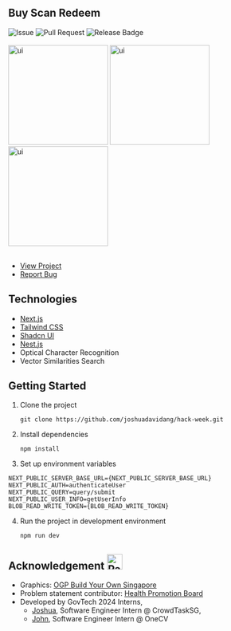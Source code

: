 ## Buy Scan Redeem

![Issue](https://img.shields.io/github/issues/joshuadavidang/govtech-hackweek)
![Pull Request](https://img.shields.io/github/issues-pr/joshuadavidang/govtech-hackweek)
![Release Badge](https://img.shields.io/github/v/release/joshuadavidang/govtech-hackweek)  
<br />
<img src="https://github.com/joshuadavidang/govtech-hackweek/assets/54788382/e0618865-5099-46ba-9b83-230f51acf2bd" alt="ui" width="200" />
<img src="https://github.com/joshuadavidang/govtech-hackweek/assets/54788382/43b5746c-e773-4073-aae8-181597073a3f" alt="ui" width="200" />
<img src="https://github.com/joshuadavidang/govtech-hackweek/assets/54788382/e7e0dd88-db22-46eb-912f-0672fc900aa2" alt="ui" width="200" />
<br />
<br />

- [View Project](https://gt-scan.vercel.app/login)
- [Report Bug](https://github.com/joshuadavidang/govtech-hackweek/issues/new/choose)

## Technologies

- [Next.js](https://nextjs.org)
- [Tailwind CSS](https://tailwindcss.com)
- [Shadcn UI](https://ui.shadcn.com/)
- [Nest.js](https://nestjs.com)
- Optical Character Recognition
- Vector Similarities Search

## Getting Started

1. Clone the project

   ```
   git clone https://github.com/joshuadavidang/hack-week.git
   ```

2. Install dependencies

   ```
   npm install
   ```

3. Set up environment variables

```
NEXT_PUBLIC_SERVER_BASE_URL={NEXT_PUBLIC_SERVER_BASE_URL}
NEXT_PUBLIC_AUTH=authenticateUser
NEXT_PUBLIC_QUERY=query/submit
NEXT_PUBLIC_USER_INFO=getUserInfo
BLOB_READ_WRITE_TOKEN={BLOB_READ_WRITE_TOKEN}
```

4. Run the project in development environment

   ```
   npm run dev
   ```

## Acknowledgement <img class=" lazyloaded" src="https://github.com/Tarikul-Islam-Anik/Microsoft-Teams-Animated-Emojis/blob/master/Emojis/Activities/Party%20Popper.png?raw=true" alt="Party Popper" title="Party Popper" width="31" height="31">

- Graphics: [OGP Build Your Own Singapore](https://string.beta.gov.sg/09a21fa501cc4ab0adea9575b34216ba)
- Problem statement contributor: [Health Promotion Board](https://hpb.gov.sg)
- Developed by GovTech 2024 Interns,
  - [Joshua](https://www.linkedin.com/in/joshuadavidang/), Software Engineer Intern @ CrowdTaskSG,
  - [John](https://www.linkedin.com/in/johnbenedictyan/), Software Engineer Intern @ OneCV
